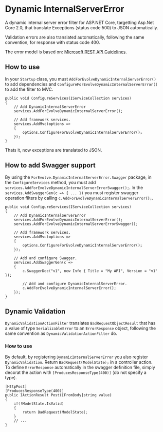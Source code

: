 # Dynamic InternalServerError

A dynamic internal server error filter for ASP.NET Core, targetting Asp.Net Core 2.0, that translate Exceptions (status code 500) to JSON automatically.

Validation errors are also translated automatically, following the same convention, for response with status code 400.

The error model is based on: [Microsoft REST API Guidelines](https://github.com/Microsoft/api-guidelines/blob/vNext/Guidelines.md#7102-error-condition-responses).

## How to use

In your `Startup` class, you must `AddForEvolveDynamicInternalServerError()` to add dependencies and `ConfigureForEvolveDynamicInternalServerError()` to add the filter to MVC.

```CSharp
public void ConfigureServices(IServiceCollection services)
{
    // Add DynamicInternalServerError
    services.AddForEvolveDynamicInternalServerError();

    // Add framework services.
    services.AddMvc(options =>
    {
        options.ConfigureForEvolveDynamicInternalServerError();
    });
}
```

Thats it, now exceptions are translated to JSON.

## How to add Swagger support

By using the `ForEvolve.DynamicInternalServerError.Swagger` package, in the `ConfigureServices` method, you must add `services.AddForEvolveDynamicInternalServerErrorSwagger();`.
In the `services.AddSwaggerGen(c => { ... })` you must register swagger operation filters by calling `c.AddForEvolveDynamicInternalServerError();`.

```CSharp
public void ConfigureServices(IServiceCollection services)
{
    // Add DynamicInternalServerError
    services.AddForEvolveDynamicInternalServerError();
    services.AddForEvolveDynamicInternalServerErrorSwagger();

    // Add framework services.
    services.AddMvc(options =>
    {
        options.ConfigureForEvolveDynamicInternalServerError();
    });

    // Add and configure Swagger.
    services.AddSwaggerGen(c =>
    {
        c.SwaggerDoc("v1", new Info { Title = "My API", Version = "v1" });

        // Add and configure DynamicInternalServerError.
        c.AddForEvolveDynamicInternalServerError();
    });
}
```

## Dynamic Validation

`DynamicValidationActionFilter` translates `BadRequestObjectResult` that has a value of type `SerializableError` to an `ErrorResponse` object, following the same convention as `DynamicValidationActionFilter` do.

### How to use

By default, by registering `DynamicInternalServerError` you also register `DynamicValidation`.
Return `BadRequest(ModelState);` in a controller action. To define `ErrorResponse` automatically in the swagger definition file, simply decorat the action with `[ProducesResponseType(400)]` (do not specify a type).

```CSharp
[HttpPost]
[ProducesResponseType(400)]
public IActionResult Post([FromBody]string value)
{
    if(!ModelState.IsValid)
    {
        return BadRequest(ModelState);
    }
    // ...
}
```
